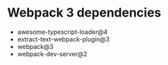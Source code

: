 # Webpack 3 dependencies

- awesome-typescript-loader@4
- extract-text-webpack-plugin@3
- webpack@3
- webpack-dev-server@2

